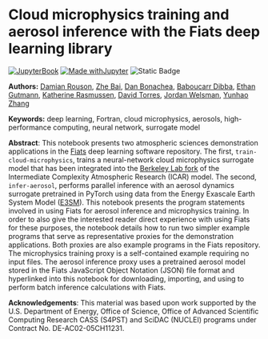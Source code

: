 # Cloud microphysics training and aerosol inference with the Fiats deep learning library

[![JupyterBook](https://github.com/UCAR-SEA/SEA-ISS-Template/actions/workflows/deploy.yml/badge.svg)](https://github.com/UCAR-SEA/SEA-ISS-Template/actions/workflows/deploy.yml)
[![Made withJupyter](https://img.shields.io/badge/Made%20with-Jupyter-green?style=flat-square&logo=Jupyter&color=green)](https://jupyter.org/try)
![Static Badge](https://img.shields.io/badge/DOI-10.XXXXX%2Fnnnnn-blue)

**Authors:** [Damian Rouson](https://orcid.org/0000-0002-2344-868X), [Zhe Bai](https://orcid.org/0000-0002-3092-0903), [Dan Bonachea](https://orcid.org/0000-0002-0724-9349), [Baboucarr Dibba](https://orcid.org/0009-0008-0479-3948), [Ethan Gutmann](https://orcid.org/0000-0003-4077-3430), [Katherine Rasmussen](https://orcid.org/0000-0001-7974-1853), [David Torres](https://orcid.org/0000-0003-2469-5284), [Jordan Welsman](https://orcid.org/0000-0002-2882-594X), [ Yunhao Zhang](https://orcid.org/0009-0009-3182-9296)

**Keywords:** deep learning, Fortran, cloud microphysics, aerosols, high-performance computing, neural network, surrogate model

**Abstract**: This notebook presents two atmospheric sciences demonstration applications in the [Fiats](https://go.lbl.gov/fiats) deep learning software repository. The first, `train-cloud-microphysics`, trains a neural-network cloud microphysics surrogate model that has been integrated into the [Berkeley Lab fork](https://go.lbl.gov/icar) of the Intermediate Complexity Atmospheric Research (ICAR) model. The second, `infer-aerosol`, performs parallel inference with an aerosol dynamics surrogate pretrained in PyTorch using data from the Energy Exascale Earth System Model ([E3SM](https://e3sm.org)). This notebook presents the program statements involved in using Fiats for aerosol inference and microphysics training. In order to also give the interested reader direct experience with using Fiats for these purposes, the notebook details how to run two simpler example programs that serve as representative proxies for the demonstration applications.  Both proxies are also example programs in the Fiats repository. The microphysics training proxy is a self-contained example requiring no input files.  The aerosol inference proxy uses a pretrained aerosol model stored in the Fiats JavaScript Object Notation (JSON) file format and hyperlinked into this notebook for downloading, importing, and using to perform batch inference calculations with Fiats.

**Acknowledgements**: This material was based upon work supported by the U.S. Department of Energy, Office of Science, Office of Advanced Scientific Computing Research CASS (S4PST) and SciDAC (NUCLEI) programs under Contract No. DE-AC02-05CH11231.

